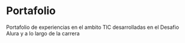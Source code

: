 # Portafolio
Portafolio de experiencias en el ambito TIC desarrolladas en el Desafio Alura y a lo largo de la carrera
